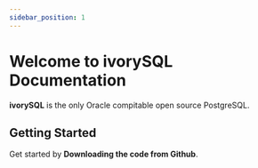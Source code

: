 ```yaml
---
sidebar_position: 1
---
```


# Welcome to ivorySQL Documentation

**ivorySQL** is the only Oracle compitable open source PostgreSQL.

## Getting Started

Get started by **Downloading the code from Github**.
